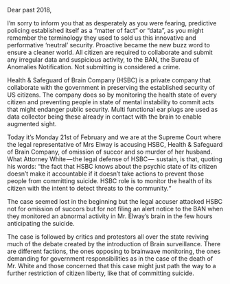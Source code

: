 Dear past 2018,

I’m sorry to inform you that as desperately as you were fearing, predictive policing established itself as a “matter of fact” or “data”, as you might remember the terminology they used to sold us this innovative and performative ‘neutral’ security. Proactive became the new buzz word to ensure a cleaner world. All citizen are required to collaborate and submit any irregular data and suspicious activity, to the BAN, the Bureau of Anomalies Notification. Not submitting is considered a crime.

Health & Safeguard of Brain Company (HSBC) is a private company that collaborate with the government in preserving the established security of US citizens. The company does so by monitoring the health state of every citizen and preventing people in state of mental instability to commit acts that might endanger public security. Multi functional ear plugs are used as data collector being these already in contact with the brain to enable augmented sight. 

Today it’s Monday 21st of February and we are at the Supreme Court where the legal representative of Mrs Elway is accusing HSBC, Health & Safeguard of Brain Company, of omission of succor and so murder of her husband. 
What Attorney White — the legal defense of HSBC —  sustain,  is that, quoting his words: “the fact that HSBC knows about the psychic state of its citizen doesn’t make it accountable if it doesn’t take actions to prevent those people from committing suicide. HSBC role is to monitor the health of its citizen with the intent to detect threats to the community.“

The case seemed lost in the beginning but the legal accuser attacked HSBC not for omission of succors but for not filing an alert notice to the BAN when they monitored an abnormal activity in Mr. Elway’s brain in the few hours anticipating the suicide. 

The case is followed by critics and protestors all over the state reviving much of the debate created by the introduction of Brain surveillance. There are different factions, the ones opposing to brainwave monitoring, the ones demanding for government responsibilities as in the case of the death of Mr. White and those concerned that this case might just path the way to a further restriction of citizen liberty, like that of committing suicide.
